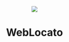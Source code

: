 # 
<p align="center">
 <img src="https://github.com/0x77ff/WebLocato/assets/116833814/4bf87304-3533-4bd0-afc8-8f961566aba1" />

<div align="center">
  <h1>WebLocato</h1>
</div>

